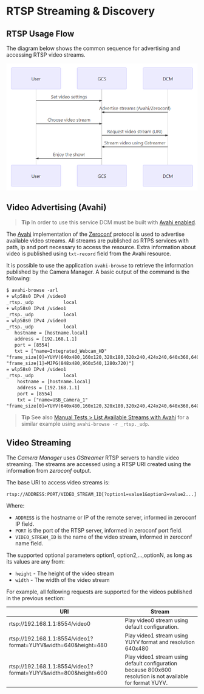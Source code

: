 # RTSP Streaming & Discovery

## RTSP Usage Flow

The diagram below shows the common sequence for advertising and accessing RTSP video streams.

<!-- generate in https://mermaidjs.github.io/mermaid-live-editor
{/% mermaid %}
sequenceDiagram;
    participant User
    participant GCS
    participant DCM
    User->>GCS: Set video settings
    DCM->> GCS: Advertise streams (Avahi/Zeroconf)
    User->>GCS: Choose video stream
    GCS->>DCM: Request video stream (URI)
    DCM->>GCS: Stream video using Gstreamer
    GCS->>User: Enjoy the show!
{/% endmermaid %}
-->

![Camera Streaming RTSP flow](../../assets/rtsp_usage.png)

## Video Advertising (Avahi)

> **Tip** In order to use this service DCM must be built with [Avahi enabled](../getting_started/building_installation.md#configure). 

The [Avahi](https://avahi.org/) implementation of the [Zeroconf](http://www.zeroconf.org/) protocol is used to advertise available video streams. All streams are published as RTPS services with path, ip and port necessary to access the resource. Extra information about video is published using `txt-record` field from the Avahi resource.

It is possible to use the application `avahi-browse` to retrieve the information published by the Camera Manager. A basic output of the command is the following:

```
$ avahi-browse -arl
+ wlp58s0 IPv4 /video0                                       _rtsp._udp           local
+ wlp58s0 IPv4 /video1                                       _rtsp._udp           local
= wlp58s0 IPv4 /video0                                       _rtsp._udp           local
   hostname = [hostname.local]
   address = [192.168.1.1]
   port = [8554]
   txt = ["name=Integrated_Webcam_HD" "frame_size[0]=YUYV(640x480,160x120,320x180,320x240,424x240,640x360,640x480)" "frame_size[1]=MJPG(848x480,960x540,1280x720)"]
= wlp58s0 IPv4 /video1                                       _rtsp._udp           local
    hostname = [hostname.local]
    address = [192.168.1.1]
    port = [8554]
    txt = ["name=USB_Camera_1" "frame_size[0]=YUYV(640x480,160x120,320x180,320x240,424x240,640x360,640x480)"]
```

> **Tip** See also [Manual Tests > List Available Streams with Avahi](../test/manual_tests.md#list-available-streams-with-avahi) for a similar example using `avahi-browse -r _rtsp._udp`.

## Video Streaming

The *Camera Manager* uses *GStreamer* RTSP servers to handle video streaming. The streams are accessed using a RTSP URI created using the information from *zeroconf* output.

The base URI to access video streams is:
```
rtsp://ADDRESS:PORT/VIDEO_STREAM_ID[?option1=value1&option2=value2...]
```

Where:
- `ADDRESS` is the hostname or IP of the remote server, informed in zeroconf IP field.
- `PORT` is the port of the RTSP server, informed in zeroconf port field.
- `VIDEO_STREAM_ID` is the name of the video stream, informed in zeroconf name field.

The supported optional parameters option1, option2,...,optionN, as long as its values are any from:
- `height` - The height of the video stream
- `width` - The width of the video stream

For example, all following requests are supported for the videos published in the previous section:

URI | Stream
--- | ---
rtsp://192.168.1.1:8554/video0 | Play video0 stream using default configuration.
rtsp://192.168.1.1:8554/video1?format=YUYV&width=640&height=480 | Play video1 stream using YUYV format and resolution 640x480 
rtsp://192.168.1.1:8554/video1?format=YUYV&width=800&height=600 | Play video1 stream using default configuration because 800x600 resolution is not available for format YUYV.